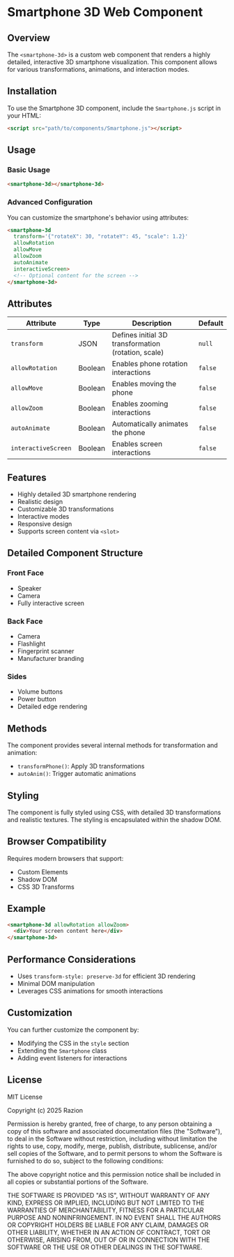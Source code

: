 # Smartphone 3D Web Component

## Overview

The `<smartphone-3d>` is a custom web component that renders a highly detailed, interactive 3D smartphone visualization. This component allows for various transformations, animations, and interaction modes.

## Installation

To use the Smartphone 3D component, include the `Smartphone.js` script in your HTML:

```html
<script src="path/to/components/Smartphone.js"></script>
```

## Usage

### Basic Usage

```html
<smartphone-3d></smartphone-3d>
```

### Advanced Configuration

You can customize the smartphone's behavior using attributes:

```html
<smartphone-3d 
  transform='{"rotateX": 30, "rotateY": 45, "scale": 1.2}'
  allowRotation
  allowMove
  allowZoom
  autoAnimate
  interactiveScreen>
  <!-- Optional content for the screen -->
</smartphone-3d>
```

## Attributes

| Attribute | Type | Description | Default |
|-----------|------|-------------|---------|
| `transform` | JSON | Defines initial 3D transformation (rotation, scale) | `null` |
| `allowRotation` | Boolean | Enables phone rotation interactions | `false` |
| `allowMove` | Boolean | Enables moving the phone | `false` |
| `allowZoom` | Boolean | Enables zooming interactions | `false` |
| `autoAnimate` | Boolean | Automatically animates the phone | `false` |
| `interactiveScreen` | Boolean | Enables screen interactions | `false` |

## Features

- Highly detailed 3D smartphone rendering
- Realistic design
- Customizable 3D transformations
- Interactive modes
- Responsive design
- Supports screen content via `<slot>`

## Detailed Component Structure

### Front Face
- Speaker
- Camera
- Fully interactive screen

### Back Face
- Camera
- Flashlight
- Fingerprint scanner
- Manufacturer branding

### Sides
- Volume buttons
- Power button
- Detailed edge rendering

## Methods

The component provides several internal methods for transformation and animation:

- `transformPhone()`: Apply 3D transformations
- `autoAnim()`: Trigger automatic animations

## Styling

The component is fully styled using CSS, with detailed 3D transformations and realistic textures. The styling is encapsulated within the shadow DOM.

## Browser Compatibility

Requires modern browsers that support:
- Custom Elements
- Shadow DOM
- CSS 3D Transforms

## Example

```html
<smartphone-3d allowRotation allowZoom>
  <div>Your screen content here</div>
</smartphone-3d>
```

## Performance Considerations

- Uses `transform-style: preserve-3d` for efficient 3D rendering
- Minimal DOM manipulation
- Leverages CSS animations for smooth interactions

## Customization

You can further customize the component by:
- Modifying the CSS in the `style` section
- Extending the `Smartphone` class
- Adding event listeners for interactions

## License

MIT License

Copyright (c) 2025 Razion

Permission is hereby granted, free of charge, to any person obtaining a copy
of this software and associated documentation files (the "Software"), to deal
in the Software without restriction, including without limitation the rights
to use, copy, modify, merge, publish, distribute, sublicense, and/or sell
copies of the Software, and to permit persons to whom the Software is
furnished to do so, subject to the following conditions:

The above copyright notice and this permission notice shall be included in all
copies or substantial portions of the Software.

THE SOFTWARE IS PROVIDED "AS IS", WITHOUT WARRANTY OF ANY KIND, EXPRESS OR
IMPLIED, INCLUDING BUT NOT LIMITED TO THE WARRANTIES OF MERCHANTABILITY,
FITNESS FOR A PARTICULAR PURPOSE AND NONINFRINGEMENT. IN NO EVENT SHALL THE
AUTHORS OR COPYRIGHT HOLDERS BE LIABLE FOR ANY CLAIM, DAMAGES OR OTHER
LIABILITY, WHETHER IN AN ACTION OF CONTRACT, TORT OR OTHERWISE, ARISING FROM,
OUT OF OR IN CONNECTION WITH THE SOFTWARE OR THE USE OR OTHER DEALINGS IN THE
SOFTWARE.